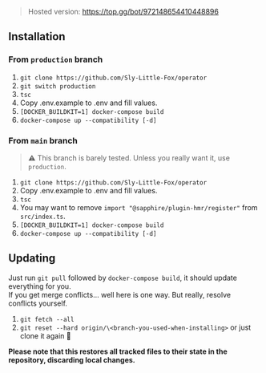 > Hosted version: https://top.gg/bot/972148654410448896

## Installation
### From `production` branch
1. `git clone https://github.com/Sly-Little-Fox/operator`
2. `git switch production`
3. `tsc`
4.  Copy .env.example to .env and fill values.
5. `[DOCKER_BUILDKIT=1] docker-compose build`
6. `docker-compose up --compatibility [-d]`

### From `main` branch
> :warning: This branch is barely tested. Unless you really want it, use `production`.
1. `git clone https://github.com/Sly-Little-Fox/operator`
2.  Copy .env.example to .env and fill values.
3.  `tsc`
4.  You may want to remove `import "@sapphire/plugin-hmr/register"` from `src/index.ts`.
5. `[DOCKER_BUILDKIT=1] docker-compose build`
6. `docker-compose up --compatibility [-d]`

## Updating
Just run `git pull` followed by `docker-compose build`, it should update everything for you.<br>
If you get merge conflicts... well here is one way. But really, resolve conflicts yourself.
1. `git fetch --all`
2. `git reset --hard origin/\<branch-you-used-when-installing>`
or just clone it again :troll:

**Please note that this restores all tracked files to their state in the repository, discarding local changes.**
